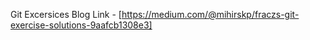 Git Excersices Blog Link - [https://medium.com/@mihirskp/fraczs-git-exercise-solutions-9aafcb1308e3]
